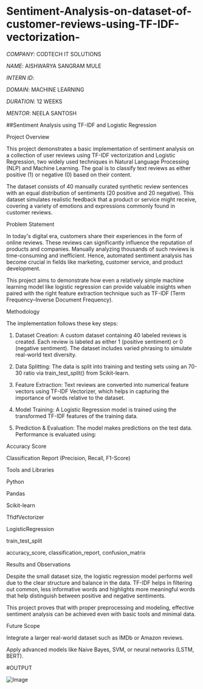 # Sentiment-Analysis-on-dataset-of-customer-reviews-using-TF-IDF-vectorization-

*COMPANY*: CODTECH IT SOLUTIONS

*NAME*: AISHWARYA SANGRAM MULE

*INTERN ID*: 

*DOMAIN*: MACHINE LEARNING

*DURATION*: 12 WEEKS

*MENTOR*: NEELA SANTOSH


##Sentiment Analysis using TF-IDF and Logistic Regression

Project Overview

This project demonstrates a basic implementation of sentiment analysis on a collection of user reviews using TF-IDF vectorization and Logistic Regression, two widely used techniques in Natural Language Processing (NLP) and Machine Learning. The goal is to classify text reviews as either positive (1) or negative (0) based on their content.

The dataset consists of 40 manually curated synthetic review sentences with an equal distribution of sentiments (20 positive and 20 negative). This dataset simulates realistic feedback that a product or service might receive, covering a variety of emotions and expressions commonly found in customer reviews.

Problem Statement

In today's digital era, customers share their experiences in the form of online reviews. These reviews can significantly influence the reputation of products and companies. Manually analyzing thousands of such reviews is time-consuming and inefficient. Hence, automated sentiment analysis has become crucial in fields like marketing, customer service, and product development.

This project aims to demonstrate how even a relatively simple machine learning model like logistic regression can provide valuable insights when paired with the right feature extraction technique such as TF-IDF (Term Frequency–Inverse Document Frequency).

Methodology

The implementation follows these key steps:

1. Dataset Creation:
A custom dataset containing 40 labeled reviews is created. Each review is labeled as either 1 (positive sentiment) or 0 (negative sentiment). The dataset includes varied phrasing to simulate real-world text diversity.


2. Data Splitting:
The data is split into training and testing sets using an 70-30 ratio via train_test_split() from Scikit-learn.


3. Feature Extraction:
Text reviews are converted into numerical feature vectors using TF-IDF Vectorizer, which helps in capturing the importance of words relative to the dataset.


4. Model Training:
A Logistic Regression model is trained using the transformed TF-IDF features of the training data.


5. Prediction & Evaluation:
The model makes predictions on the test data. Performance is evaluated using:

Accuracy Score

Classification Report (Precision, Recall, F1-Score)


Tools and Libraries

Python

Pandas

Scikit-learn

TfidfVectorizer

LogisticRegression

train_test_split

accuracy_score, classification_report, confusion_matrix

Results and Observations

Despite the small dataset size, the logistic regression model performs well due to the clear structure and balance in the data. TF-IDF helps in filtering out common, less informative words and highlights more meaningful words that help distinguish between positive and negative sentiments.

This project proves that with proper preprocessing and modeling, effective sentiment analysis can be achieved even with basic tools and minimal data.


Future Scope

Integrate a larger real-world dataset such as IMDb or Amazon reviews.

Apply advanced models like Naive Bayes, SVM, or neural networks (LSTM, BERT).

#OUTPUT

![Image](https://github.com/user-attachments/assets/36c92509-3fd2-44f6-88a9-99e466c90238)
